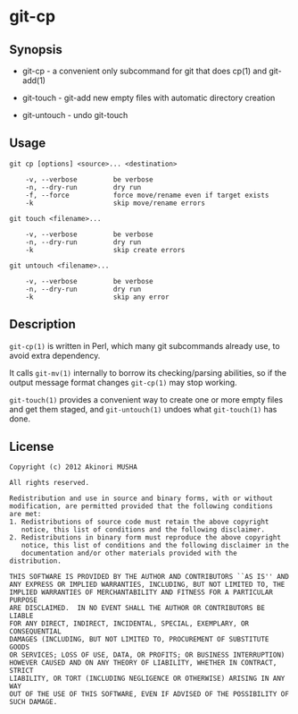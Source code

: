 git-cp
======

Synopsis
--------

* git-cp - a convenient only subcommand for git that does cp(1) and git-add(1)

* git-touch - git-add new empty files with automatic directory creation

* git-untouch - undo git-touch

Usage
-----

    git cp [options] <source>... <destination>

        -v, --verbose         be verbose
        -n, --dry-run         dry run
        -f, --force           force move/rename even if target exists
        -k                    skip move/rename errors

    git touch <filename>...

        -v, --verbose         be verbose
        -n, --dry-run         dry run
        -k                    skip create errors

    git untouch <filename>...

        -v, --verbose         be verbose
        -n, --dry-run         dry run
        -k                    skip any error

Description
-----------

`git-cp(1)` is written in Perl, which many git subcommands already
use, to avoid extra dependency.

It calls `git-mv(1)` internally to borrow its checking/parsing
abilities, so if the output message format changes `git-cp(1)` may
stop working.

`git-touch(1)` provides a convenient way to create one or more empty
files and get them staged, and `git-untouch(1)` undoes what
`git-touch(1)` has done.

License
-------

	Copyright (c) 2012 Akinori MUSHA
	
	All rights reserved.
	
	Redistribution and use in source and binary forms, with or without
	modification, are permitted provided that the following conditions
	are met:
	1. Redistributions of source code must retain the above copyright
	   notice, this list of conditions and the following disclaimer.
	2. Redistributions in binary form must reproduce the above copyright
	   notice, this list of conditions and the following disclaimer in the
	   documentation and/or other materials provided with the distribution.
	
	THIS SOFTWARE IS PROVIDED BY THE AUTHOR AND CONTRIBUTORS ``AS IS'' AND
	ANY EXPRESS OR IMPLIED WARRANTIES, INCLUDING, BUT NOT LIMITED TO, THE
	IMPLIED WARRANTIES OF MERCHANTABILITY AND FITNESS FOR A PARTICULAR PURPOSE
	ARE DISCLAIMED.  IN NO EVENT SHALL THE AUTHOR OR CONTRIBUTORS BE LIABLE
	FOR ANY DIRECT, INDIRECT, INCIDENTAL, SPECIAL, EXEMPLARY, OR CONSEQUENTIAL
	DAMAGES (INCLUDING, BUT NOT LIMITED TO, PROCUREMENT OF SUBSTITUTE GOODS
	OR SERVICES; LOSS OF USE, DATA, OR PROFITS; OR BUSINESS INTERRUPTION)
	HOWEVER CAUSED AND ON ANY THEORY OF LIABILITY, WHETHER IN CONTRACT, STRICT
	LIABILITY, OR TORT (INCLUDING NEGLIGENCE OR OTHERWISE) ARISING IN ANY WAY
	OUT OF THE USE OF THIS SOFTWARE, EVEN IF ADVISED OF THE POSSIBILITY OF
	SUCH DAMAGE.
